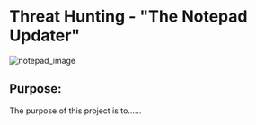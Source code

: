 # Threat Hunting - "The Notepad Updater"
![notepad_image](https://github.com/user-attachments/assets/4995403f-ae7d-48c8-86ad-36486f17275f)

## Purpose:
The purpose of this project is to......

